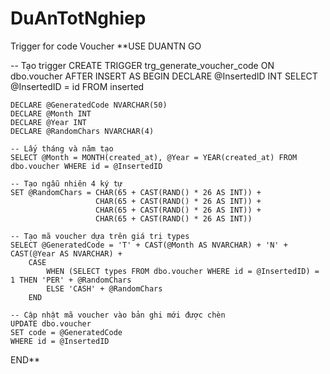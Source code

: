 # DuAnTotNghiep
Trigger for code Voucher
**USE DUANTN
GO

-- Tạo trigger
CREATE TRIGGER trg_generate_voucher_code
ON dbo.voucher
AFTER INSERT
AS
BEGIN
    DECLARE @InsertedID INT
    SELECT @InsertedID = id FROM inserted

    DECLARE @GeneratedCode NVARCHAR(50)
    DECLARE @Month INT
    DECLARE @Year INT
    DECLARE @RandomChars NVARCHAR(4)

    -- Lấy tháng và năm tạo
    SELECT @Month = MONTH(created_at), @Year = YEAR(created_at) FROM dbo.voucher WHERE id = @InsertedID

    -- Tạo ngẫu nhiên 4 ký tự
    SET @RandomChars = CHAR(65 + CAST(RAND() * 26 AS INT)) +
                       CHAR(65 + CAST(RAND() * 26 AS INT)) +
                       CHAR(65 + CAST(RAND() * 26 AS INT)) +
                       CHAR(65 + CAST(RAND() * 26 AS INT))

    -- Tạo mã voucher dựa trên giá trị types
    SELECT @GeneratedCode = 'T' + CAST(@Month AS NVARCHAR) + 'N' + CAST(@Year AS NVARCHAR) +
        CASE 
            WHEN (SELECT types FROM dbo.voucher WHERE id = @InsertedID) = 1 THEN 'PER' + @RandomChars
            ELSE 'CASH' + @RandomChars
        END

    -- Cập nhật mã voucher vào bản ghi mới được chèn
    UPDATE dbo.voucher
    SET code = @GeneratedCode
    WHERE id = @InsertedID
END**
